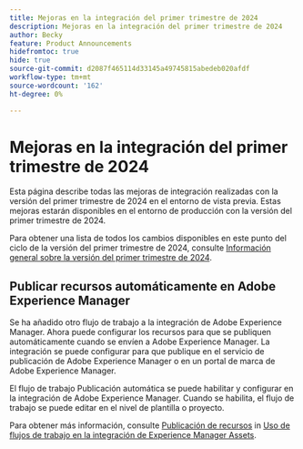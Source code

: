 ```yaml
---
title: Mejoras en la integración del primer trimestre de 2024
description: Mejoras en la integración del primer trimestre de 2024
author: Becky
feature: Product Announcements
hidefromtoc: true
hide: true
source-git-commit: d2087f465114d33145a49745815abedeb020afdf
workflow-type: tm+mt
source-wordcount: '162'
ht-degree: 0%

---
```


# Mejoras en la integración del primer trimestre de 2024

Esta página describe todas las mejoras de integración realizadas con la versión del primer trimestre de 2024 en el entorno de vista previa. Estas mejoras estarán disponibles en el entorno de producción con la versión del primer trimestre de 2024.

Para obtener una lista de todos los cambios disponibles en este punto del ciclo de la versión del primer trimestre de 2024, consulte [Información general sobre la versión del primer trimestre de 2024](/help/quicksilver/product-announcements/product-releases/23-q4-release-activity/23-q4-release-overview.md).

## Publicar recursos automáticamente en Adobe Experience Manager

Se ha añadido otro flujo de trabajo a la integración de Adobe Experience Manager. Ahora puede configurar los recursos para que se publiquen automáticamente cuando se envíen a Adobe Experience Manager. La integración se puede configurar para que publique en el servicio de publicación de Adobe Experience Manager o en un portal de marca de Adobe Experience Manager.

El flujo de trabajo Publicación automática se puede habilitar y configurar en la integración de Adobe Experience Manager. Cuando se habilita, el flujo de trabajo se puede editar en el nivel de plantilla o proyecto.

Para obtener más información, consulte [Publicación de recursos](/help/quicksilver/documents/adobe-workfront-for-experience-manager-assets-essentials/use-aem-workflows.md#publishing-assets) in [Uso de flujos de trabajo en la integración de Experience Manager Assets](/help/quicksilver/documents/adobe-workfront-for-experience-manager-assets-essentials/use-aem-workflows.md).




